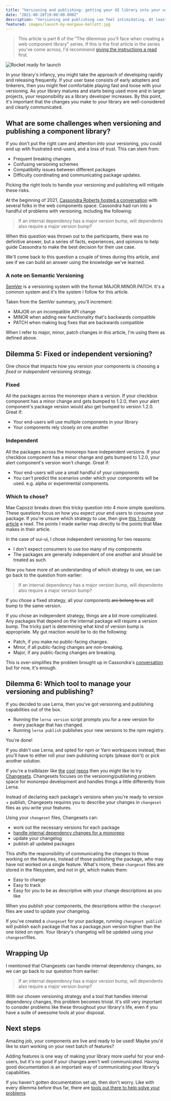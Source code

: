 ```yaml
---
title: "Versioning and publishing: getting your UI library into your user's hands"
date: "2021-08-28T19:00:00.000Z"
description: "Versioning and publishing can feel intimidating. At least it does for me. Getting it right means you deliver well-communicated updates that work with  your end-users workflow. Getting it wrong can lead to developer headache and a loss of end-user trust. This article presents some questions for you to help you pick your versioning strategy, along with some tools to help you publish confidently."
featured: images/launch-by-margaux-bellott.jpg
---
```


> This article is part 6 of the "The dilemmas you'll face when creating a web component library" series. If this is the first article in the series you've come across, I'd recommend [giving the instructions a read](/000-the-dilemmas-you'll-face-when-creating-a-web-component-library) first.

![Rocket ready for launch](images/launch-by-margaux-bellott.jpg "Photo by [Margaux Bellott](https://unsplash.com/@mxrgo?utm_source=unsplash&utm_medium=referral&utm_content=creditCopyText)")

In your library's infancy, you might take the approach of developing rapidly and releasing frequently. If your user base consists of early adopters and tinkerers, then you might feel comfortable playing fast and loose with your versioning. As your library matures and starts being used more and in larger projects, your responsibility as a library developer increases. By this point, it's important that the changes you make to your library are well-considered and clearly communicated.

## What are some challenges when versioning and publishing a component library?

If you don't put the right care and attention into your versioning, you could end up with frustrated end-users, and a loss of trust. This can stem from:

- Frequent breaking changes
- Confusing versioning schemes
- Compatibility issues between different packages
- Difficulty coordinating and communicating package updates.

Picking the right tools to handle your versioning and publishing will mitigate these risks.

At the beginning of 2021, [Cassondra Roberts hosted a conversation](https://www.youtube.com/watch?v=fTlXWlZ28hc) with several folks in the web components space. Cassondra had run into a handful of problems with versioning, including the following:

> If an internal dependency has a major version bump, will dependents also require a major version bump?

When this question was thrown out to the participants, there was no definitive answer, but a series of facts, experiences, and opinions to help guide Cassondra to make the best decision for their use case.

We'll come back to this question a couple of times during this article, and see if we can build an answer using the knowledge we've learned.

### A note on Semantic Versioning

[SemVer](https://semver.org/) is a versioning system with the format MAJOR.MINOR.PATCH. It's a common system and it's the system I follow for this article.

Taken from the SemVer summary, you'll increment:

- MAJOR on an incompatible API change
- MINOR when adding new functionality that's backwards compatible
- PATCH when making bug fixes that are backwards compatible

When I refer to major, minor, patch changes in this article, I'm using them as defined above.

## Dilemma 5: Fixed or independent versioning?

One choice that impacts how you version your components is choosing a _fixed_ or _independent_ versioning strategy.

### Fixed

All the packages across the monorepo share a version. If your checkbox component has a minor change and gets bumped to 1.2.0, then your alert component's package version would also get bumped to version 1.2.0. Great if:

- Your end-users will use multiple components in your library
- Your components rely closely on one another

### Independent

All the packages across the monorepo have independent versions. If your checkbox component has a minor change and gets bumped to 1.2.0, your alert component's version won't change. Great if:

- Your end-users will use a small handful of your components
- You can't predict the scenarios under which your components will be used. e.g. alpha or experimental components.

### Which to chose?

Mae Capozzi breaks down this tricky question into 4 more simple questions. These questions focus on how you expect your end users to consume your package. If you're unsure which strategy to use, then give [this 1-minute article](https://maecapozzi.com/version-bundling/) a read. The points I made earlier map directly to the points that Mae makes in their article.

In the case of oui-ui, I chose independent versioning for two reasons:

- I don't expect consumers to use too many of my components
- The packages are generally independent of one another and should be treated as such

Now you have more of an understanding of which strategy to use, we can go back to the question from earlier:

> If an internal dependency has a major version bump, will dependents also require a major version bump?

If you chose a fixed strategy, all your components ~~are belong to us~~ will bump to the same version.

If you chose an independent strategy, things are a bit more complicated. Any packages that depend on the internal package will require a version bump. The tricky part is determining what kind of version bump is appropriate. My gut reaction would be to do the following:

- Patch, if you make no public-facing changes.
- Minor, if all public-facing changes are non-breaking.
- Major, if any public-facing changes are breaking.

This is over-simplifies the problem brought up in Cassondra's [conversation](https://www.youtube.com/watch?v=fTlXWlZ28hc) but for now, it's enough.

## Dilemma 6: Which tool to manage your versioning and publishing?

If you decided to use Lerna, then you've got versioning and publishing capabilities out of the box.

- Running the `lerna version` script prompts you for a new version for every package that has changed.
- Running `lerna publish` publishes your new versions to the npm registry.

You're done!

If you didn't use Lerna, and opted for npm or Yarn workspaces instead, then you'll have to either roll your own publishing scripts (please don't) or pick another solution.

If you're a trailblazer like [the](https://github.com/ing-bank/lion) [cool](https://github.com/chakra-ui/chakra-ui) [repos](https://github.com/open-wc/open-wc) then you might like to try [Changesets](https://github.com/atlassian/changesets). Changesets focuses on the versioning/publishing problem space for monorepo development and handles things a little differently from Lerna.

Instead of declaring each package's versions when you're ready to version + publish, Changesets requires you to describe your changes in `changeset` files as you write your features.

Using your `changeset` files, Changesets can:

- work out the necessary versions for each package
- [handle internal dependency changes for a monorepo](https://github.com/atlassian/changesets/blob/main/docs/decisions.md#how-dependencies-are-bumped)
- update your changelog
- publish all updated packages

This shifts the responsibility of communicating the changes to those working on the features, instead of those publishing the package, who may have not worked on a single feature. What's more, these `changeset` files are stored in the filesystem, and not in git, which makes them:

- Easy to change
- Easy to track
- Easy for you to be as descriptive with your change descriptions as you like

When you publish your components, the descriptions within the `changeset` files are used to update your changelog.

If you've created a `changeset` for your package, running `changeset publish` will publish each package that has a package.json version higher than the one listed on npm. Your library's changelog will be updated using your `changeset`files.

## Wrapping Up

I mentioned that Changesets can handle internal dependency changes, so we can go back to our question from earlier:

> If an internal dependency has a major version bump, will dependents also require a major version bump?

With our chosen versioning strategy and a tool that handles internal dependency changes, this problem becomes trivial. It's still very important to consider problems like these throughout your library's life, even if you have a suite of awesome tools at your disposal.

## Next steps

Amazing job, your components are live and ready to be used! Maybe you'd like to start working on your next batch of features?

Adding features is one way of making your library more useful for your end-users, but it's no good if your changes aren't well communicated. Having good documentation is an important way of communicating your library's capabilities.

If you haven't gotten documentation set up, then don't worry. Like with every dilemma before thus far, there are [tools out there to help solve your problems](/007-creating-documentation-for-your-UI-library).

